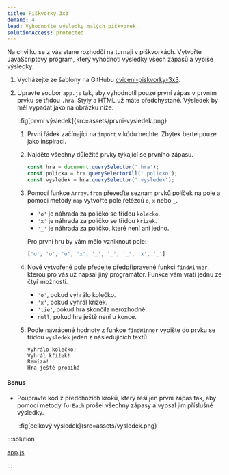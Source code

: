 ```yaml
---
title: Piškvorky 3x3
demand: 4
lead: Vyhodnoťte výsledky malých piškvorek.
solutionAccess: protected
---
```


Na chvilku se z vás stane rozhodčí na turnaji v piškvorkách. Vytvořte JavaScriptový program, který vyhodnotí výsledky všech zápasů a vypíše výsledky.

1. Vycházejte ze šablony na GitHubu [cviceni-piskvorky-3x3](https://github.com/Czechitas-podklady-WEB/cviceni-piskvorky-3x3).

1. Upravte soubor `app.js` tak, aby vyhodnotil pouze první zápas v prvním prvku se třídou `.hra`. Styly a HTML už máte předchystané. Výsledek by měl vypadat jako na obrázku níže.

   ::fig[první výsledek]{src=assets/prvni-vysledek.png}

   1. První řádek začínající na `import` v kódu nechte. Zbytek berte pouze jako inspiraci.

   1. Najděte všechny důležité prvky týkající se prvního zápasu.

      ```js
      const hra = document.querySelector('.hra');
      const policka = hra.querySelectorAll('.policko');
      const vysledek = hra.querySelector('.vysledek');
      ```

   1. Pomocí funkce `Array.from` převeďte seznam prvků políček na pole a pomocí metody `map` vytvořte pole řetězců `o`, `x` nebo `_`.

      - `'o'` je náhrada za políčko se třídou `kolecko`.
      - `'x'` je náhrada za políčko se třídou `krizek`.
      - `'_'` je náhrada za políčko, které není ani jedno.

      Pro první hru by vám mělo vzniknout pole:

      <!-- prettier-ignore -->
      ```js
      ['o', 'o', 'o', 'x', '_', '_', '_', 'x', '_']
      ```

   1. Nově vytvořené pole předejte předpřipravené funkci `findWinner`, kterou pro vás už napsal jiný programátor. Funkce vám vrátí jednu ze čtyř možností.

      - `'o'`, pokud vyhrálo kolečko.
      - `'x'`, pokud vyhrál křížek.
      - `'tie'`, pokud hra skončila nerozhodně.
      - `null`, pokud hra ještě není u konce.

   1. Podle navrácené hodnoty z funkce `findWinner` vypište do prvku se třídou `vysledek` jeden z následujících textů.

      ```text
      Vyhrálo kolečko!
      Vyhrál křížek!
      Remíza!
      Hra ještě probíhá
      ```

#### Bonus

- Poupravte kód z předchozích kroků, který řeší jen první zápas tak, aby pomocí metody `forEach` prošel všechny zápasy a vypsal jim příslušné výsledky.

  ::fig[celkový výsledek]{src=assets/vysledek.png}

:::solution

[app.js](https://github.com/Czechitas-podklady-WEB/cviceni-piskvorky-3x3/blob/reseni/app.js)

:::
